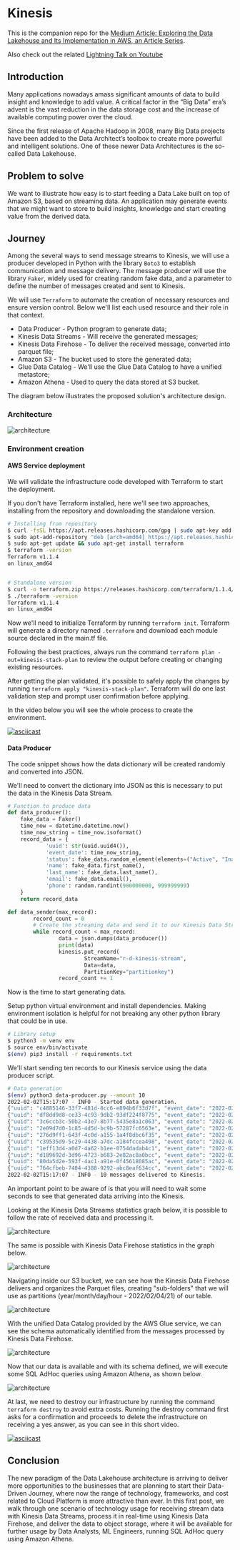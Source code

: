 # Kinesis 

This is the companion repo for the [Medium Article: Exploring the Data Lakehouse and Its Implementation in AWS, an Article Series](https://medium.com/white-prompt-blog/implementing-a-data-lakehouse-architecture-in-aws-part-1-of-4-98e7b41c3820). 

Also check out the related [Lightning Talk on Youtube](https://www.youtube.com/watch?v=DVKXupcDyco)
 
## Introduction
Many applications nowadays amass significant amounts of data to build insight and knowledge to add value. A critical factor in the “Big Data” era’s advent is the vast reduction in the data storage cost and the increase of available computing power over the cloud. 

Since the first release of Apache Hadoop in 2008, many Big Data projects have been added to the Data Architect’s toolbox to create more powerful and intelligent solutions.
One of these newer Data Architectures is the so-called Data Lakehouse.


## Problem to solve
We want to illustrate how easy is to start feeding a Data Lake built on top of Amazon S3, based on streaming data. An application may generate events that we might want to store to build insights, knowledge and start creating value from the derived data.


## Journey

Among the several ways to send message streams to Kinesis, we will use a producer developed in Python with the library `Boto3` to establish communication and message delivery. The message producer will use the library `Faker`, widely used for creating random fake data, and a parameter to define the number of messages created and sent to Kinesis.

We will use `Terraform` to automate the creation of necessary resources and ensure version control.
Below we'll list each used resource and their role in that context.
- Data Producer - Python program to generate data;
- Kinesis Data Streams - Will receive the generated messages;
- Kinesis Data Firehose - To deliver the received message, converted into parquet file;
- Amazon S3 - The bucket used to store the generated data;
- Glue Data Catalog - We'll use the Glue Data Catalog to have a unified metastore;
- Amazon Athena - Used to query the data stored at S3 bucket.

The diagram below illustrates the proposed solution's architecture design.

### Architecture
![architecture](images/architecture.png)


### Environment creation

#### AWS Service deployment
We will validate the infrastructure code developed with Terraform to start the deployment.

If you don't have Terraform installed, here we'll see two approaches, installing from the repository and downloading the standalone version.

```sh
# Installing from repository
$ curl -fsSL https://apt.releases.hashicorp.com/gpg | sudo apt-key add -
$ sudo apt-add-repository "deb [arch=amd64] https://apt.releases.hashicorp.com $(lsb_release -cs) main"
$ sudo apt-get update && sudo apt-get install terraform
$ terraform -version
Terraform v1.1.4
on linux_amd64


# Standalone version
$ curl -o terraform.zip https://releases.hashicorp.com/terraform/1.1.4/terraform_1.1.4_linux_amd64.zip && unzip terraform.zip
$ ./terraform -version
Terraform v1.1.4
on linux_amd64
```

Now we'll need to initialize Terraform by running `terraform init`. Terraform will generate a directory named `.terraform` and download each module source declared in the main.tf file.

Following the best practices, always run the command `terraform plan -out=kinesis-stack-plan` to review the output before creating or changing existing resources.

After getting the plan validated, it's possible to safely apply the changes by running `terraform apply "kinesis-stack-plan"`. Terraform will do one last validation step and prompt user confirmation before applying.

In the video below you will see the whole process to create the environment.

[![asciicast](https://asciinema.org/a/467199.svg)](https://asciinema.org/a/467199)

#### Data Producer
The code snippet shows how the data dictionary will be created randomly and converted into JSON.

We'll need to convert the dictionary into JSON as this is necessary to put the data in the Kinesis Data Stream.

```python
# Function to produce data
def data_producer():
    fake_data = Faker()
    time_now = datetime.datetime.now()
    time_now_string = time_now.isoformat()
    record_data = {
            'uuid': str(uuid.uuid4()),
            'event_date': time_now_string,
            'status': fake_data.random_element(elements=("Active", "Inactive", "Canceled")),
            'name': fake_data.first_name(),
            'last_name': fake_data.last_name(),
            'email': fake_data.email(),
            'phone': random.randint(900000000, 999999999)
    }
    return record_data

def data_sender(max_record):
        record_count = 0
        # Create the streaming data and send it to our Kinesis Data Stream
        while record_count < max_record:
                data = json.dumps(data_producer())
                print(data)
                kinesis.put_record(
                        StreamName="r-d-kinesis-stream",
                        Data=data,
                        PartitionKey="partitionkey")
                record_count += 1

```

Now is the time to start generating data.

Setup python virtual environment and install dependencies. Making environment isolation is helpful for not breaking any other python library that could be in use.

```sh
# Library setup
$ python3 -m venv env
$ source env/bin/activate
$(env) pip3 install -r requirements.txt
```

We'll start sending ten records to our Kinesis service using the data producer script.


```sh
# Data generation
$(env) python3 data-producer.py --amount 10
2022-02-02T15:17:07 - INFO - Started data generation.
{"uuid": "c4885146-33f7-481d-8cc6-e894b6f33d7f", "event_date": "2022-02-02T15:17:07.618098", "status": "Inactive", "name": "Alicia", "last_name": "Olson", "email": "rwright@example.net", "phone": 910322509}
{"uuid": "df8dd9d8-ce33-4c93-9db2-93df224f8775", "event_date": "2022-02-02T15:17:07.626915", "status": "Active", "name": "Jose", "last_name": "Saunders", "email": "wileytimothy@example.com", "phone": 943771860}
{"uuid": "3c6ccb3c-50b2-43e7-8b77-5435e8a1c063", "event_date": "2022-02-02T15:17:07.637195", "status": "Canceled", "name": "David", "last_name": "Vega", "email": "pjones@example.com", "phone": 909231551}
{"uuid": "2e09d7d0-1c85-4d5d-bc9b-57287fc6563e", "event_date": "2022-02-02T15:17:07.644889", "status": "Active", "name": "Kathleen", "last_name": "Davis", "email": "xnash@example.com", "phone": 927204248}
{"uuid": "276d9ff1-643f-4c0d-a155-1a4f8dbc6f35", "event_date": "2022-02-02T15:17:07.652761", "status": "Inactive", "name": "Samuel", "last_name": "Jones", "email": "millercory@example.com", "phone": 965026462}
{"uuid": "c39535d9-5c29-4438-a7dc-a184fccea498", "event_date": "2022-02-02T15:17:07.660919", "status": "Canceled", "name": "Donna", "last_name": "Myers", "email": "kanejudy@example.org", "phone": 948655060}
{"uuid": "1eff13d4-a0d7-4a62-b1ee-0754dadab4c1", "event_date": "2022-02-02T15:17:07.670282", "status": "Canceled", "name": "Luke", "last_name": "Kelley", "email": "hayesyvonne@example.com", "phone": 992485746}
{"uuid": "d189692d-3d96-4723-b683-2e82ac8a0bcc", "event_date": "2022-02-02T15:17:07.678218", "status": "Inactive", "name": "Tina", "last_name": "Richards", "email": "smithjon@example.net", "phone": 960778676}
{"uuid": "80da5d2e-593f-4ac1-a91e-0f45618085ac", "event_date": "2022-02-02T15:17:07.686308", "status": "Canceled", "name": "John", "last_name": "Fox", "email": "michael33@example.com", "phone": 907743911}
{"uuid": "764cfbeb-7404-4388-9292-abc8eaf634cc", "event_date": "2022-02-02T15:17:07.694925", "status": "Active", "name": "Jeffrey", "last_name": "Willis", "email": "rick01@example.org", "phone": 975060130}
2022-02-02T15:17:07 - INFO - 10 messages delivered to Kinesis.
```
An important point to be aware of is that you will need to wait some seconds to see that generated data arriving into the Kinesis.

Looking at the Kinesis Data Streams statistics graph below, it is possible to follow the rate of received data and processing it.

![architecture](images/kinesis_stream_received_data_records.png)


The same is possible with Kinesis Data Firehose statistics in the graph below.

![architecture](images/kinesis_firehose_received_data_records.png)


Navigating inside our S3 bucket, we can see how the Kinesis Data Firehose delivers and organizes the Parquet files, creating "sub-folders" that we will use as partitions (year/month/day/hour - 2022/02/04/21) of our table.

![architecture](images/s3_table_data.png)


With the unified Data Catalog provided by the AWS Glue service, we can see the schema automatically identified from the messages processed by Kinesis Data Firehose.


![architecture](images/glue_table.png)


Now that our data is available and with its schema defined, we will execute some SQL AdHoc queries using Amazon Athena, as shown below.


![architecture](images/athena_query_result.png)




At last, we need to destroy our infrastructure by running the command `terraform destroy` to avoid extra costs.
Running the destroy command first asks for a confirmation and proceeds to delete the infrastructure on receiving a yes answer, as you can see in this short video.


[![asciicast](https://asciinema.org/a/467200.svg)](https://asciinema.org/a/467200)


## Conclusion

The new paradigm of the Data Lakehouse architecture is arriving to deliver more opportunities to the businesses that are planning to start their Data-Driven Journey, where now the range of technology, frameworks, and cost related to Cloud Platform is more attractive than ever.
In this first post, we walk through one scenario of technology usage for receiving stream data with Kinesis Data Streams, process it in real-time using Kinesis Data Firehose, and deliver the data to object storage, where it will be available for further usage by Data Analysts, ML Engineers, running SQL AdHoc query using Amazon Athena.

